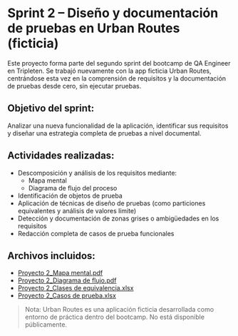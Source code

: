 # Sprint 2 – Diseño y documentación de pruebas en Urban Routes (ficticia)

Este proyecto forma parte del segundo sprint del bootcamp de QA Engineer en Tripleten. Se trabajó nuevamente con la app ficticia Urban Routes, centrándose esta vez en la comprensión de requisitos y la documentación de pruebas desde cero, sin ejecutar pruebas.

## Objetivo del sprint:
Analizar una nueva funcionalidad de la aplicación, identificar sus requisitos y diseñar una estrategia completa de pruebas a nivel documental.

## Actividades realizadas:
- Descomposición y análisis de los requisitos mediante:
  - Mapa mental
  - Diagrama de flujo del proceso
- Identificación de objetos de prueba
- Aplicación de técnicas de diseño de pruebas (como particiones equivalentes y análisis de valores límite)
- Detección y documentación de zonas grises o ambigüedades en los requisitos
- Redacción completa de casos de prueba funcionales

## Archivos incluidos:
- [Proyecto 2_Mapa mental.pdf](https://github.com/user-attachments/files/21201784/Proyecto.2_Mapa.mental.pdf)
- [Proyecto 2_Diagrama de flujo.pdf](https://github.com/user-attachments/files/21201786/Proyecto.2_Diagrama.de.flujo.pdf)
- [Proyecto 2_Clases de equivalencia.xlsx](https://github.com/user-attachments/files/21201787/Proyecto.2_Clases.de.equivalencia.xlsx)
- [Proyecto 2_Casos de prueba.xlsx](https://github.com/user-attachments/files/21201788/Proyecto.2_Casos.de.prueba.xlsx)


> Nota: Urban Routes es una aplicación ficticia desarrollada como entorno de práctica dentro del bootcamp. No está disponible públicamente.
